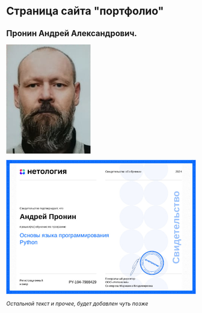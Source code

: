 # Страница сайта "портфолио" 
## Пронин Андрей Александрович.
![мое фото](./Foto.jpg)

![](./certificate_python.jpg)


_Остальной текст и прочее, будет добавлен чуть позже_

